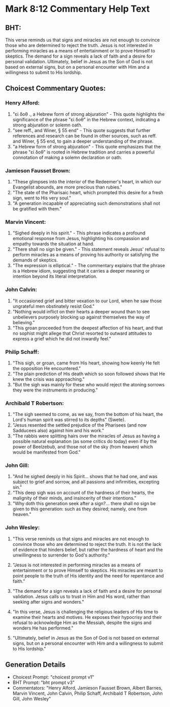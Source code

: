 # Mark 8:12 Commentary Help Text

## BHT:
This verse reminds us that signs and miracles are not enough to convince those who are determined to reject the truth. Jesus is not interested in performing miracles as a means of entertainment or to prove Himself to skeptics. The demand for a sign reveals a lack of faith and a desire for personal validation. Ultimately, belief in Jesus as the Son of God is not based on external signs, but on a personal encounter with Him and a willingness to submit to His lordship.

## Choicest Commentary Quotes:
### Henry Alford:
1. "εἰ δοθ ., a Hebrew form of strong abjuration" - This quote highlights the significance of the phrase "εἰ δοθ" in the Hebrew context, indicating a strong abjuration or solemn oath.
2. "see reff., and Winer, § 55 end" - This quote suggests that further references and research can be found in other sources, such as reff. and Winer, § 55 end, to gain a deeper understanding of the phrase.
3. "a Hebrew form of strong abjuration" - This quote emphasizes that the phrase "εἰ δοθ" is rooted in Hebrew tradition and carries a powerful connotation of making a solemn declaration or oath.

### Jamieson Fausset Brown:
1. "These glimpses into the interior of the Redeemer's heart, in which our Evangelist abounds, are more precious than rubies."
2. "The state of the Pharisaic heart, which prompted this desire for a fresh sign, went to His very soul."
3. "A generation incapable of appreciating such demonstrations shall not be gratified with them."

### Marvin Vincent:
1. "Sighed deeply in his spirit." - This phrase indicates a profound emotional response from Jesus, highlighting his compassion and empathy towards the situation at hand.
2. "There shall no sign be given." - This statement reveals Jesus' refusal to perform miracles as a means of proving his authority or satisfying the demands of skeptics.
3. "The expression is elliptical." - The commentary explains that the phrase is a Hebrew idiom, suggesting that it carries a deeper meaning or intention beyond its literal interpretation.

### John Calvin:
1. "It occasioned grief and bitter vexation to our Lord, when he saw those ungrateful men obstinately resist God."
2. "Nothing would inflict on their hearts a deeper wound than to see unbelievers purposely blocking up against themselves the way of believing."
3. "This groan proceeded from the deepest affection of his heart, and that no sophist might allege that Christ resorted to outward attitudes to express a grief which he did not inwardly feel."

### Philip Schaff:
1. "This sigh, or groan, came from His heart, showing how keenly He felt the opposition He encountered."
2. "The plain prediction of His death which so soon followed shows that He knew the crisis was approaching."
3. "But the sigh was mainly for these who would reject the atoning sorrows they were the instruments in producing."

### Archibald T Robertson:
1. "The sigh seemed to come, as we say, from the bottom of his heart, the Lord's human spirit was stirred to its depths" (Swete).
2. "Jesus resented the settled prejudice of the Pharisees (and now Sadducees also) against him and his work."
3. "The rabbis were splitting hairs over the miracles of Jesus as having a possible natural explanation (as some critics do today) even if by the power of Beelzebub, and those not of the sky (from heaven) which would be manifested from God."

### John Gill:
1. "And he sighed deeply in his Spirit... shows that he had one, and was subject to grief and sorrow, and all passions and infirmities, excepting sin."
2. "This deep sigh was on account of the hardness of their hearts, the malignity of their minds, and insincerity of their intentions."
3. "Why doth this generation seek after a sign?... there shall no sign be given to this generation: such as they desired; namely, one from heaven."

### John Wesley:
1. "This verse reminds us that signs and miracles are not enough to convince those who are determined to reject the truth. It is not the lack of evidence that hinders belief, but rather the hardness of heart and the unwillingness to surrender to God's authority."

2. "Jesus is not interested in performing miracles as a means of entertainment or to prove Himself to skeptics. His miracles are meant to point people to the truth of His identity and the need for repentance and faith."

3. "The demand for a sign reveals a lack of faith and a desire for personal validation. Jesus calls us to trust in Him and His word, rather than seeking after signs and wonders."

4. "In this verse, Jesus is challenging the religious leaders of His time to examine their hearts and motives. He exposes their hypocrisy and their refusal to acknowledge Him as the Messiah, despite the signs and wonders He has performed."

5. "Ultimately, belief in Jesus as the Son of God is not based on external signs, but on a personal encounter with Him and a willingness to submit to His lordship."


## Generation Details
- Choicest Prompt: "choicest prompt v1"
- BHT Prompt: "bht prompt v3"
- Commentators: "Henry Alford, Jamieson Fausset Brown, Albert Barnes, Marvin Vincent, John Calvin, Philip Schaff, Archibald T Robertson, John Gill, John Wesley"
